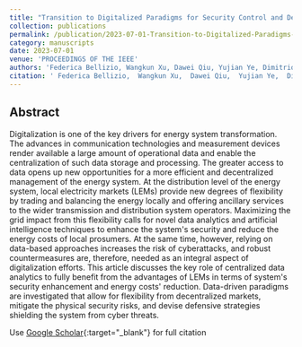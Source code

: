 ```yaml
---
title: "Transition to Digitalized Paradigms for Security Control and Decentralized Electricity Market"
collection: publications
permalink: /publication/2023-07-01-Transition-to-Digitalized-Paradigms-for-Security-Control-and-Decentralized-Electricity-Market
category: manuscripts
date: 2023-07-01
venue: 'PROCEEDINGS OF THE IEEE'
authors: 'Federica Bellizio, Wangkun Xu, Dawei Qiu, Yujian Ye, Dimitrios Papadaskalopoulos, Jochen Cremer, Fei Teng, Goran Strbac'
citation: ' Federica Bellizio,  Wangkun Xu,  Dawei Qiu,  Yujian Ye,  Dimitrios Papadaskalopoulos,  Jochen Cremer,  Fei Teng,  Goran Strbac, &quot;Transition to Digitalized Paradigms for Security Control and Decentralized Electricity Market.&quot; PROCEEDINGS OF THE IEEE, 2023.'
---
```


## Abstract

Digitalization is one of the key drivers for energy system transformation. The advances in communication technologies and measurement devices render available a large amount of operational data and enable the centralization of such data storage and processing. The greater access to data opens up new opportunities for a more efficient and decentralized management of the energy system. At the distribution level of the energy system, local electricity markets (LEMs) provide new degrees of flexibility by trading and balancing the energy locally and offering ancillary services to the wider transmission and distribution system operators. Maximizing the grid impact from this flexibility calls for novel data analytics and artificial intelligence techniques to enhance the system&apos;s security and reduce the energy costs of local prosumers. At the same time, however, relying on data-based approaches increases the risk of cyberattacks, and robust countermeasures are, therefore, needed as an integral aspect of digitalization efforts. This article discusses the key role of centralized data analytics to fully benefit from the advantages of LEMs in terms of system&apos;s security enhancement and energy costs&apos; reduction. Data-driven paradigms are investigated that allow for flexibility from decentralized markets, mitigate the physical security risks, and devise defensive strategies shielding the system from cyber threats.

Use [Google Scholar](https://scholar.google.com/scholar?q=Transition+to+Digitalized+Paradigms+for+Security+Control+and+Decentralized+Electricity+Market){:target="_blank"} for full citation